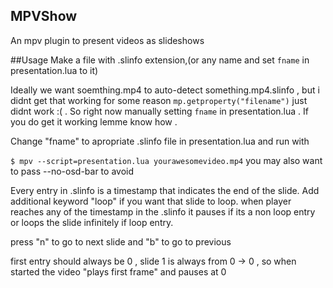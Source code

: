## MPVShow
An mpv plugin to present videos as slideshows

##Usage
Make a file with .slinfo extension,(or any name
and set `fname` in presentation.lua to it)

Ideally we want soemthing.mp4 to auto-detect
something.mp4.slinfo , but i didnt get that working
for some reason `mp.getproperty("filename")` just
didnt work :( . So right now manually setting 
`fname` in presentation.lua . If you do get it working
lemme know how .

Change "fname" to apropriate .slinfo file
in  presentation.lua and run with

`$ mpv --script=presentation.lua yourawesomevideo.mp4`
you may also want to pass --no-osd-bar to avoid

Every entry in .slinfo is a timestamp that indicates
the end of the slide. Add additional keyword "loop"
if you want that slide to loop.
when player reaches any of the timestamp in the .slinfo
it pauses if its a non loop entry or loops the slide
infinitely if loop entry.

press "n" to go to next slide and "b" to go to previous

first entry should always be 0 , 
slide 1 is always from 0 -> 0 , so when started
the video "plays first frame" and pauses at 0
